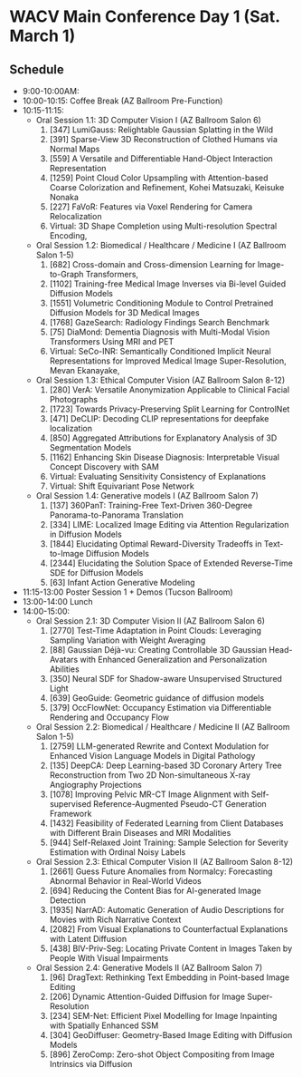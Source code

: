 # WACV Main Conference Day 1 (Sat. March 1)

## Schedule
- 9:00-10:00AM:
- 10:00-10:15: Coffee Break (AZ Ballroom Pre-Function)
- 10:15-11:15:
    - Oral Session 1.1: 3D Computer Vision I (AZ Ballroom Salon 6)
      1. [347] LumiGauss: Relightable Gaussian Splatting in the Wild
      2. [391] Sparse-View 3D Reconstruction of Clothed Humans via Normal Maps
      3. [559] A Versatile and Differentiable Hand-Object Interaction Representation
      4. [1259] Point Cloud Color Upsampling with Attention-based Coarse Colorization and Refinement, Kohei Matsuzaki, Keisuke Nonaka
      5. [227] FaVoR: Features via Voxel Rendering for Camera Relocalization
      6. Virtual: 3D Shape Completion using Multi-resolution Spectral Encoding,
    - Oral Session 1.2: Biomedical / Healthcare / Medicine I (AZ Ballroom Salon 1-5)
      1. [682] Cross-domain and Cross-dimension Learning for Image-to-Graph Transformers,
      2. [1102] Training-free Medical Image Inverses via Bi-level Guided Diffusion Models
      3. [1551] Volumetric Conditioning Module to Control Pretrained Diffusion Models for 3D Medical Images
      4. [1768] GazeSearch: Radiology Findings Search Benchmark
      5. [75] DiaMond: Dementia Diagnosis with Multi-Modal Vision Transformers Using MRI and PET
      6. Virtual: SeCo-INR: Semantically Conditioned Implicit Neural Representations for Improved Medical Image Super-Resolution, Mevan Ekanayake,
    - Oral Session 1.3: Ethical Computer Vision (AZ Ballroom Salon 8-12)
      1. [280] VerA: Versatile Anonymization Applicable to Clinical Facial Photographs
      2. [1723] Towards Privacy-Preserving Split Learning for ControlNet
      3. [471] DeCLIP: Decoding CLIP representations for deepfake localization
      4. [850] Aggregated Attributions for Explanatory Analysis of 3D Segmentation Models
      5. [1162] Enhancing Skin Disease Diagnosis: Interpretable Visual Concept Discovery with SAM
      6. Virtual: Evaluating Sensitivity Consistency of Explanations
      7. Virtual: Shift Equivariant Pose Network
    - Oral Session 1.4: Generative models I (AZ Ballroom Salon 7)
      1. [137] 360PanT: Training-Free Text-Driven 360-Degree Panorama-to-Panorama Translation
      2. [334] LIME: Localized Image Editing via Attention Regularization in Diffusion Models
      3. [1844] Elucidating Optimal Reward-Diversity Tradeoffs in Text-to-Image Diffusion Models
      4. [2344] Elucidating the Solution Space of Extended Reverse-Time SDE for Diffusion Models
      5. [63] Infant Action Generative Modeling
- 11:15-13:00 Poster Session 1 + Demos (Tucson Ballroom)
- 13:00-14:00 Lunch
- 14:00-15:00:
  - Oral Session 2.1: 3D Computer Vision II (AZ Ballroom Salon 6)
      1. [2770] Test-Time Adaptation in Point Clouds: Leveraging Sampling Variation with Weight Averaging
      2. [88] Gaussian Déjà-vu: Creating Controllable 3D Gaussian Head-Avatars with Enhanced Generalization and Personalization Abilities
      3. [350] Neural SDF for Shadow-aware Unsupervised Structured Light
      4. [639] GeoGuide: Geometric guidance of diffusion models
      5. [379] OccFlowNet: Occupancy Estimation via Differentiable Rendering and Occupancy Flow
  - Oral Session 2.2: Biomedical / Healthcare / Medicine II (AZ Ballroom Salon 1-5)
    1. [2759] LLM-generated Rewrite and Context Modulation for Enhanced Vision Language Models in Digital Pathology
    2. [135] DeepCA: Deep Learning-based 3D Coronary Artery Tree Reconstruction from Two 2D Non-simultaneous X-ray Angiography Projections
    3. [1078] Improving Pelvic MR-CT Image Alignment with Self-supervised Reference-Augmented Pseudo-CT Generation Framework
    4. [1432] Feasibility of Federated Learning from Client Databases with Different Brain Diseases and MRI Modalities
    5. [944] Self-Relaxed Joint Training: Sample Selection for Severity Estimation with Ordinal Noisy Labels
  - Oral Session 2.3: Ethical Computer Vision II (AZ Ballroom Salon 8-12)
    1. [2661] Guess Future Anomalies from Normalcy: Forecasting Abnormal Behavior in Real-World Videos
    2. [694] Reducing the Content Bias for AI-generated Image Detection
    3. [1935] NarrAD: Automatic Generation of Audio Descriptions for Movies with Rich Narrative Context
    4. [2082] From Visual Explanations to Counterfactual Explanations with Latent Diffusion
    5. [438] BIV-Priv-Seg: Locating Private Content in Images Taken by People With Visual Impairments
  - Oral Session 2.4: Generative Models II (AZ Ballroom Salon 7)
    1. [96] DragText: Rethinking Text Embedding in Point-based Image Editing
    2. [206] Dynamic Attention-Guided Diffusion for Image Super-Resolution
    3. [234] SEM-Net: Efficient Pixel Modelling for Image Inpainting with Spatially Enhanced SSM
    4. [304] GeoDiffuser: Geometry-Based Image Editing with Diffusion Models
    5. [896] ZeroComp: Zero-shot Object Compositing from Image Intrinsics via Diffusion
